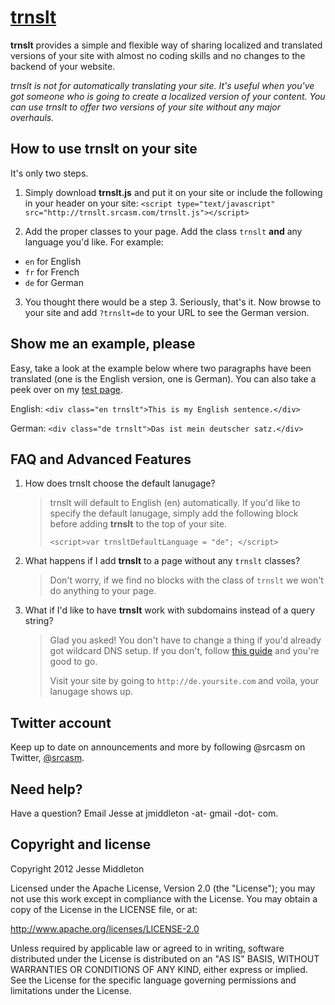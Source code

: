 [trnslt](http://trnslt.com)
=================

**trnslt** provides a simple and flexible way of sharing localized and translated versions of your site with almost no coding skills and no changes to the backend of your website.

*trnslt is not for automatically translating your site. It's useful when you've got someone who is going to create a localized version of your content. You can use trnslt to offer two versions of your site without any major overhauls.*

How to use trnslt on your site
-----------
It's only two steps.

1. Simply download **trnslt.js** and put it on your site or include the following in your header on your site:
   `<script type="text/javascript" src="http://trnslt.srcasm.com/trnslt.js"></script>`

2. Add the proper classes to your page. Add the class `trnslt` **and** any language you'd like. For example:
 * `en` for English
 * `fr` for French
 * `de` for German

3. You thought there would be a step 3. Seriously, that's it. Now browse to your site and add `?trnslt=de` to your URL to see the German version.


Show me an example, please
-----------
Easy, take a look at the example below where two paragraphs have been translated (one is the English version, one is German). You can also take a peek over on my [test page](http://srcasm.com/test-page/).

English:
`<div class="en trnslt">This is my English sentence.</div>`

German:
`<div class="de trnslt">Das ist mein deutscher satz.</div>`


FAQ and Advanced Features
---------------
1. How does trnslt choose the default lanugage?

   > trnslt will default to English (en) automatically. If you'd like to specify the default lanugage, simply add the following block before adding **trnslt** to the top of your site.
   >
   > `<script>var trnsltDefaultLanguage = "de"; </script>`
   
2. What happens if I add **trnslt** to a page without any `trnslt` classes?

   > Don't worry, if we find no blocks with the class of `trnslt` we won't do anything to your page.
   
3. What if I'd like to have **trnslt** work with subdomains instead of a query string?

   > Glad you asked! You don't have to change a thing if you'd already got wildcard DNS setup. If you don't, follow [this guide](http://ma.tt/2003/10/wildcard-dns-and-sub-domains/) and you're good to go.
   >
   >Visit your site by going to `http://de.yoursite.com` and voila, your lanugage shows up.


Twitter account
---------------

Keep up to date on announcements and more by following @srcasm on Twitter, [@srcasm](http://twitter.com/srcasm).



Need help?
------------

Have a question? Email Jesse at jmiddleton -at- gmail -dot- com.



Copyright and license
---------------------

Copyright 2012 Jesse Middleton

Licensed under the Apache License, Version 2.0 (the "License");
you may not use this work except in compliance with the License.
You may obtain a copy of the License in the LICENSE file, or at:

   http://www.apache.org/licenses/LICENSE-2.0

Unless required by applicable law or agreed to in writing, software
distributed under the License is distributed on an "AS IS" BASIS,
WITHOUT WARRANTIES OR CONDITIONS OF ANY KIND, either express or implied.
See the License for the specific language governing permissions and
limitations under the License.
